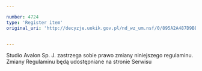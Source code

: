 ```yaml
---

number: 4724
type: 'Register item'
original_uri: 'http://decyzje.uokik.gov.pl/nd_wz_um.nsf/0/895A2A487D9BBBF8C1257B7400374118?OpenDocument'


---
```


Studio Avalon Sp. J. zastrzega sobie prawo zmiany niniejszego regulaminu. Zmiany Regulaminu będą udostępniane na stronie Serwisu
